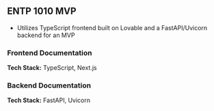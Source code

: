 ## ENTP 1010 MVP

- Utilizes TypeScript frontend built on Lovable and a FastAPI/Uvicorn backend for an MVP

### Frontend Documentation
**Tech Stack:** TypeScript, Next.js

### Backend Documentation

**Tech Stack:** FastAPI, Uvicorn 